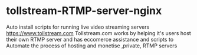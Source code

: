 # tollstream-RTMP-server-nginx 
Auto install scripts for running live video streaming servers 
https://www.tollstream.com
Tollstream.com works by helping it's users host their own
RTMP server and has eccomerce assistance and scripts to 
Automate the process of hosting and monetise ,private, 
RTMP servers
